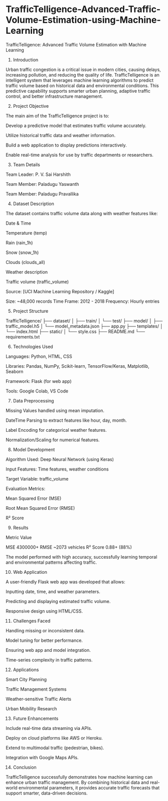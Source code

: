 # TrafficTelligence-Advanced-Traffic-Volume-Estimation-using-Machine-Learning
TrafficTelligence: Advanced Traffic Volume Estimation with Machine Learning




1. Introduction

Urban traffic congestion is a critical issue in modern cities, causing delays, increasing pollution, and reducing the quality of life. TrafficTelligence is an intelligent system that leverages machine learning algorithms to predict traffic volume based on historical data and environmental conditions. This predictive capability supports smarter urban planning, adaptive traffic control, and better infrastructure management.



2. Project Objective

The main aim of the TrafficTelligence project is to:

Develop a predictive model that estimates traffic volume accurately.

Utilize historical traffic data and weather information.

Build a web application to display predictions interactively.

Enable real-time analysis for use by traffic departments or researchers.





3. Team Details

Team Leader: P. V. Sai Harshith

Team Member: Paladugu Yaswanth

Team Member: Paladugu Pravallika





4. Dataset Description

The dataset contains traffic volume data along with weather features like:

Date & Time

Temperature (temp)

Rain (rain_1h)

Snow (snow_1h)

Clouds (clouds_all)

Weather description

Traffic volume (traffic_volume)


Source: [UCI Machine Learning Repository / Kaggle]

Size: ~48,000 records
Time Frame: 2012 - 2018
Frequency: Hourly entries



5. Project Structure

TrafficTelligence/
├── dataset/
│   ├── train/
│   └── test/
├── model/
│   ├── traffic_model.h5
│   └── model_metadata.json
├── app.py
├── templates/
│   └── index.html
├── static/
│   └── style.css
├── README.md
└── requirements.txt




6. Technologies Used

Languages: Python, HTML, CSS

Libraries: Pandas, NumPy, Scikit-learn, TensorFlow/Keras, Matplotlib, Seaborn

Framework: Flask (for web app)

Tools: Google Colab, VS Code





7. Data Preprocessing

Missing Values handled using mean imputation.

DateTime Parsing to extract features like hour, day, month.

Label Encoding for categorical weather features.

Normalization/Scaling for numerical features.





8. Model Development

Algorithm Used: Deep Neural Network (using Keras)

Input Features: Time features, weather conditions

Target Variable: traffic_volume

Evaluation Metrics:

Mean Squared Error (MSE)

Root Mean Squared Error (RMSE)

R² Score






9. Results

Metric	Value

MSE	4300000+
RMSE	~2073 vehicles
R² Score	0.88+ (88%)


The model performed with high accuracy, successfully learning temporal and environmental patterns affecting traffic.



10. Web Application

A user-friendly Flask web app was developed that allows:

Inputting date, time, and weather parameters.

Predicting and displaying estimated traffic volume.

Responsive design using HTML/CSS.





11. Challenges Faced

Handling missing or inconsistent data.

Model tuning for better performance.

Ensuring web app and model integration.

Time-series complexity in traffic patterns.





12. Applications

Smart City Planning

Traffic Management Systems

Weather-sensitive Traffic Alerts

Urban Mobility Research





13. Future Enhancements

Include real-time data streaming via APIs.

Deploy on cloud platforms like AWS or Heroku.

Extend to multimodal traffic (pedestrian, bikes).

Integration with Google Maps APIs.




14. Conclusion

TrafficTelligence successfully demonstrates how machine learning can enhance urban traffic management. By combining historical data and real-world environmental parameters, it provides accurate traffic forecasts that support smarter, data-driven decisions.
